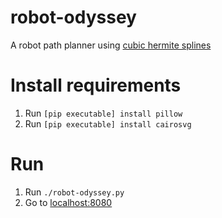 # robot-odyssey
A robot path planner using [cubic hermite splines](https://en.wikipedia.org/wiki/Cubic_Hermite_spline)

# Install requirements
1. Run `[pip executable] install pillow`
2. Run `[pip executable] install cairosvg`

# Run
1. Run `./robot-odyssey.py`
2. Go to [localhost:8080](http://localhost:8080/)